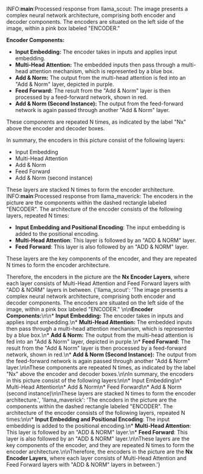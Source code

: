 INFO:__main__:Processed response from llama_scout: The image presents a complex neural network architecture, comprising both encoder and decoder components. The encoders are situated on the left side of the image, within a pink box labeled "ENCODER."

**Encoder Components:**

*   **Input Embedding:** The encoder takes in inputs and applies input embedding.
*   **Multi-Head Attention:** The embedded inputs then pass through a multi-head attention mechanism, which is represented by a blue box.
*   **Add & Norm:** The output from the multi-head attention is fed into an "Add & Norm" layer, depicted in purple.
*   **Feed Forward:** The result from the "Add & Norm" layer is then processed by a feed-forward network, shown in red.
*   **Add & Norm (Second Instance):** The output from the feed-forward network is again passed through another "Add & Norm" layer.

These components are repeated N times, as indicated by the label "Nx" above the encoder and decoder boxes.

In summary, the encoders in this picture consist of the following layers:

*   Input Embedding
*   Multi-Head Attention
*   Add & Norm
*   Feed Forward
*   Add & Norm (second instance)

These layers are stacked N times to form the encoder architecture.
INFO:__main__:Processed response from llama_maverick: The encoders in the picture are the components within the dashed rectangle labeled "ENCODER". The architecture of the encoder consists of the following layers, repeated N times:

*   **Input Embedding and Positional Encoding**: The input embedding is added to the positional encoding.
*   **Multi-Head Attention**: This layer is followed by an "ADD & NORM" layer.
*   **Feed Forward**: This layer is also followed by an "ADD & NORM" layer.

These layers are the key components of the encoder, and they are repeated N times to form the encoder architecture.

Therefore, the encoders in the picture are the **Nx Encoder Layers**, where each layer consists of Multi-Head Attention and Feed Forward layers with "ADD & NORM" layers in between.
{'llama_scout': 'The image presents a complex neural network architecture, comprising both encoder and decoder components. The encoders are situated on the left side of the image, within a pink box labeled "ENCODER." \n\n**Encoder Components:**\n\n*   **Input Embedding:** The encoder takes in inputs and applies input embedding.\n*   **Multi-Head Attention:** The embedded inputs then pass through a multi-head attention mechanism, which is represented by a blue box.\n*   **Add & Norm:** The output from the multi-head attention is fed into an "Add & Norm" layer, depicted in purple.\n*   **Feed Forward:** The result from the "Add & Norm" layer is then processed by a feed-forward network, shown in red.\n*   **Add & Norm (Second Instance):** The output from the feed-forward network is again passed through another "Add & Norm" layer.\n\nThese components are repeated N times, as indicated by the label "Nx" above the encoder and decoder boxes.\n\nIn summary, the encoders in this picture consist of the following layers:\n\n*   Input Embedding\n*   Multi-Head Attention\n*   Add & Norm\n*   Feed Forward\n*   Add & Norm (second instance)\n\nThese layers are stacked N times to form the encoder architecture.', 'llama_maverick': 'The encoders in the picture are the components within the dashed rectangle labeled "ENCODER". The architecture of the encoder consists of the following layers, repeated N times:\n\n*   **Input Embedding and Positional Encoding**: The input embedding is added to the positional encoding.\n*   **Multi-Head Attention**: This layer is followed by an "ADD & NORM" layer.\n*   **Feed Forward**: This layer is also followed by an "ADD & NORM" layer.\n\nThese layers are the key components of the encoder, and they are repeated N times to form the encoder architecture.\n\nTherefore, the encoders in the picture are the **Nx Encoder Layers**, where each layer consists of Multi-Head Attention and Feed Forward layers with "ADD & NORM" layers in between.'}